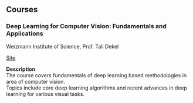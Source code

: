 ## Courses

### Deep Learning for Computer Vision: Fundamentals and Applications
Weizmann Institute of Science, Prof. Tali Dekel

[Site](https://dl4cv.github.io/index.html)

**Description**  
The course covers fundamentals of deep learning based methodologies in area of computer vision.  
Topics include core deep learning algorithms and recent advances in deep learning for various visual tasks.
